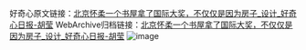 好奇心原文链接：[北京怀柔一个书屋拿了国际大奖，不仅仅是因为房子_设计_好奇心日报-胡莹](https://www.qdaily.com/articles/2841.html)
WebArchive归档链接：[北京怀柔一个书屋拿了国际大奖，不仅仅是因为房子_设计_好奇心日报-胡莹](http://web.archive.org/web/20190623151526/https://www.qdaily.com/articles/2841.html)
![image](http://ww3.sinaimg.cn/large/007d5XDply1g3v6n27t53j30u04lrnpd)